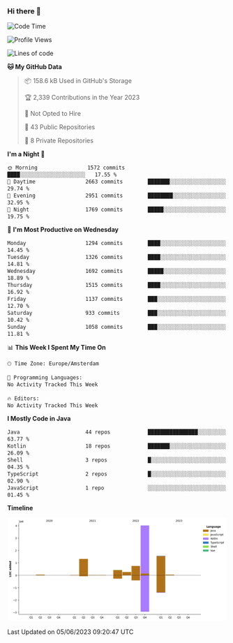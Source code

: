 ### Hi there 👋


<!--START_SECTION:waka-->
![Code Time](http://img.shields.io/badge/Code%20Time-3%2C235%20hrs%206%20mins-blue)

![Profile Views](http://img.shields.io/badge/Profile%20Views-4-blue)

![Lines of code](https://img.shields.io/badge/From%20Hello%20World%20I%27ve%20Written-8.4%20million%20lines%20of%20code-blue)

**🐱 My GitHub Data** 

> 📦 158.6 kB Used in GitHub's Storage 
 > 
> 🏆 2,339 Contributions in the Year 2023
 > 
> 🚫 Not Opted to Hire
 > 
> 📜 43 Public Repositories 
 > 
> 🔑 8 Private Repositories 
 > 
**I'm a Night 🦉** 

```text
🌞 Morning                1572 commits        ████░░░░░░░░░░░░░░░░░░░░░   17.55 % 
🌆 Daytime                2663 commits        ███████░░░░░░░░░░░░░░░░░░   29.74 % 
🌃 Evening                2951 commits        ████████░░░░░░░░░░░░░░░░░   32.95 % 
🌙 Night                  1769 commits        █████░░░░░░░░░░░░░░░░░░░░   19.75 % 
```
📅 **I'm Most Productive on Wednesday** 

```text
Monday                   1294 commits        ████░░░░░░░░░░░░░░░░░░░░░   14.45 % 
Tuesday                  1326 commits        ████░░░░░░░░░░░░░░░░░░░░░   14.81 % 
Wednesday                1692 commits        █████░░░░░░░░░░░░░░░░░░░░   18.89 % 
Thursday                 1515 commits        ████░░░░░░░░░░░░░░░░░░░░░   16.92 % 
Friday                   1137 commits        ███░░░░░░░░░░░░░░░░░░░░░░   12.70 % 
Saturday                 933 commits         ███░░░░░░░░░░░░░░░░░░░░░░   10.42 % 
Sunday                   1058 commits        ███░░░░░░░░░░░░░░░░░░░░░░   11.81 % 
```


📊 **This Week I Spent My Time On** 

```text
🕑︎ Time Zone: Europe/Amsterdam

💬 Programming Languages: 
No Activity Tracked This Week

🔥 Editors: 
No Activity Tracked This Week
```

**I Mostly Code in Java** 

```text
Java                     44 repos            ████████████████░░░░░░░░░   63.77 % 
Kotlin                   18 repos            ███████░░░░░░░░░░░░░░░░░░   26.09 % 
Shell                    3 repos             █░░░░░░░░░░░░░░░░░░░░░░░░   04.35 % 
TypeScript               2 repos             █░░░░░░░░░░░░░░░░░░░░░░░░   02.90 % 
JavaScript               1 repo              ░░░░░░░░░░░░░░░░░░░░░░░░░   01.45 % 
```



**Timeline**

![Lines of Code chart](https://raw.githubusercontent.com/powercasgamer/powercasgamer/master/assets/bar_graph.png)


 Last Updated on 05/06/2023 09:20:47 UTC
<!--END_SECTION:waka-->
